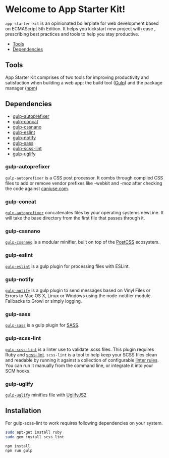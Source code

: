 # Welcome to App Starter Kit!

`app-starter-kit` is an opinionated boilerplate for web development based on ECMAScript 5th Edition.
It helps you kickstart new project with ease , prescribing best practices and tools to help you stay productive.

* [Tools](#tools)
* [Dependencies](#dependencies)

## Tools

App Starter Kit comprises of two tools for improving productivity and satisfaction when building a web app: the build tool ([Gulp](http://gulpjs.com/)) and the package manager ([npm](https://www.npmjs.com/))


## Dependencies

* [gulp-autoprefixer](https://www.npmjs.com/package/gulp-autoprefixer)
* [gulp-concat](https://www.npmjs.com/package/gulp-concat)
* [gulp-cssnano](https://www.npmjs.com/package/gulp-cssnano)
* [gulp-eslint](https://www.npmjs.com/package/gulp-eslint)
* [gulp-notify](https://www.npmjs.com/package/gulp-rename)
* [gulp-sass](https://www.npmjs.com/package/gulp-sass)
* [gulp-scss-lint](https://www.npmjs.com/package/gulp-scss-lint)
* [gulp-uglify](https://www.npmjs.com/package/gulp-uglify)

### gulp-autoprefixer

`gulp-autoprefixer` is a CSS post processor. It combs through compiled CSS files to add or remove vendor prefixes like -webkit and -moz after checking the code against [caniuse.com](http://caniuse.com/).

### gulp-concat
[`gulp-autoprefixer`](https://www.npmjs.com/package/gulp-autoprefixer) concatenates files by your operating systems newLine. It will take the base directory from the first file that passes through it.

### gulp-cssnano
[`gulp-cssnano`](https://www.npmjs.com/package/gulp-cssnano) is a modular minifier, built on top of the [PostCSS](https://github.com/postcss/postcss) ecosystem.

### gulp-eslint
[`gulp-eslint`](https://www.npmjs.com/package/gulp-eslint) is a gulp plugin for processing files with ESLint.

### gulp-notify
[`gulp-notify`](https://www.npmjs.com/package/gulp-rename) is a gulp plugin to send messages based on Vinyl Files or Errors to Mac OS X, Linux or Windows using the node-notifier module. Fallbacks to Growl or simply logging.

### gulp-sass
[`gulp-sass`](https://www.npmjs.com/package/gulp-sass) is a gulp plugin for [SASS](http://sass-lang.com/).

### gulp-scss-lint
[`gulp-scss-lint`](https://www.npmjs.com/package/gulp-scss-lint) is a linter use to validate .scss files. This plugin requires Ruby and [scss-lint](https://github.com/brigade/scss-lint).
`scss-lint` is a tool to help keep your SCSS files clean and readable by running it against a collection of configurable [linter rules](https://github.com/brigade/scss-lint/blob/master/lib/scss_lint/linter/README.md).
You can run it manually from the command line, or integrate it into your SCM hooks.

### gulp-uglify
[`gulp-uglify`](https://www.npmjs.com/package/gulp-uglify) minifies file with [UglifyJS2](https://github.com/mishoo/UglifyJS2)

## Installation
For gulp-scss-lint to work requires following dependencies on your system.
```bash
sudo apt-get install ruby
sudo gem install scss_lint
```
```bash
npm install
npm run gulp
```
